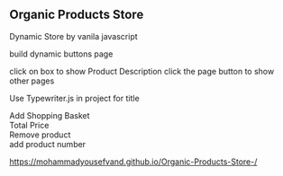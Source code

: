 <h2>Organic Products Store</h2>

Dynamic Store by vanila javascript 

build dynamic buttons page

click on box to show Product Description 
click the page button to show other pages

Use Typewriter.js in project for title

  Add Shopping Basket <br />
  Total Price <br />
  Remove product <br /> 
  add product number <br />
  
  https://mohammadyousefvand.github.io/Organic-Products-Store-/

